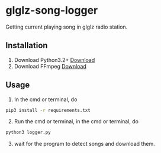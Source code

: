# glglz-song-logger
Getting current playing song in glglz radio station.

## Installation
1. Download Python3.2+ [Download](https://www.python.org/)
2. Download FFmpeg [Download](https://github.com/BtbN/FFmpeg-Builds/releases)

## Usage
1. In the cmd or terminal, do
```bash
pip3 install -r requirements.txt
```
2. Run the cmd or terminal, in the cmd or terminal, do
```bash
python3 logger.py
```
3. wait for the program to detect songs and download them.

